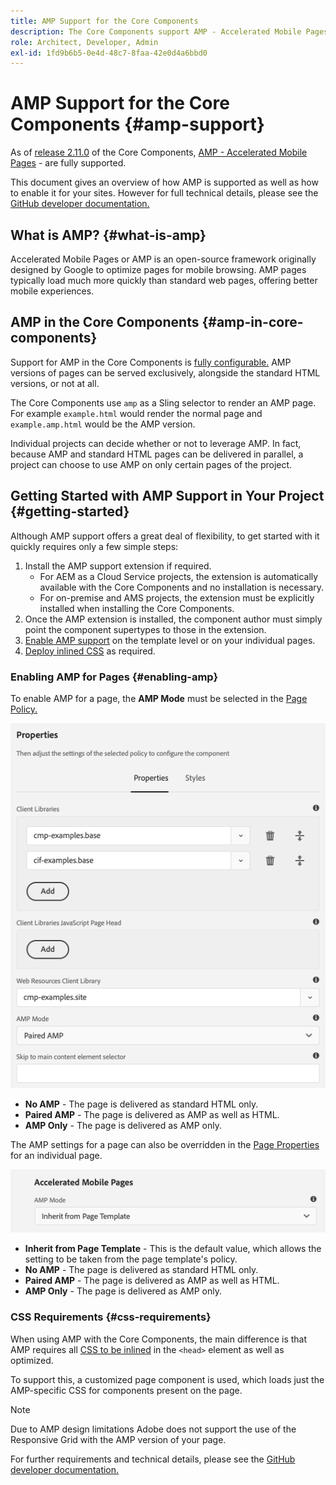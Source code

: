 ```yaml
---
title: AMP Support for the Core Components
description: The Core Components support AMP - Accelerated Mobile Pages
role: Architect, Developer, Admin
exl-id: 1fd9b6b5-0e4d-48c7-8faa-42e0d4a6bbd0
---
```

# AMP Support for the Core Components {#amp-support}

As of [release 2.11.0](/help/versions.md) of the Core Components, [AMP - Accelerated Mobile Pages](https://developers.google.com/amp) - are fully supported.

This document gives an overview of how AMP is supported as well as how to enable it for your sites. However for full technical details, please see the [GitHub developer documentation.](https://github.com/adobe/aem-core-wcm-components/tree/master/extensions/amp)

## What is AMP? {#what-is-amp}

Accelerated Mobile Pages or AMP is an open-source framework originally designed by Google to optimize pages for mobile browsing. AMP pages typically load much more quickly than standard web pages, offering better mobile experiences.

## AMP in the Core Components {#amp-in-core-components}

Support for AMP in the Core Components is [fully configurable.](#enabling-amp) AMP versions of pages can be served exclusively, alongside the standard HTML versions, or not at all.

The Core Components use `amp` as a Sling selector to render an AMP page. For example `example.html` would render the normal page and `example.amp.html` would be the AMP version.

Individual projects can decide whether or not to leverage AMP. In fact, because AMP and standard HTML pages can be delivered in parallel, a project can choose to use AMP on only certain pages of the project.

## Getting Started with AMP Support in Your Project {#getting-started}

Although AMP support offers a great deal of flexibility, to get started with it quickly requires only a few simple steps:

1. Install the AMP support extension if required.
   * For AEM as a Cloud Service projects, the extension is automatically available with the Core Components and no installation is necessary.
   * For on-premise and AMS projects, the extension must be explicitly installed when installing the Core Components.
1. Once the AMP extension is installed, the component author must simply point the component supertypes to those in the extension.
1. [Enable AMP support](#enabling-amp) on the template level or on your individual pages.
1. [Deploy inlined CSS](#css-requirements) as required.

### Enabling AMP for Pages {#enabling-amp}

To enable AMP for a page, the **AMP Mode** must be selected in the [Page Policy.](https://experienceleague.adobe.com/docs/experience-manager-cloud-service/sites/authoring/features/templates.html#editing-a-template-page-policy-template-author-developer)

![AMP Page Policy options](/help/assets/amp-policy.png)

* **No AMP** - The page is delivered as standard HTML only.
* **Paired AMP** - The page is delivered as AMP as well as HTML.
* **AMP Only** - The page is delivered as AMP only.

The AMP settings for a page can also be overridden in the [Page Properties](https://experienceleague.adobe.com/docs/experience-manager-cloud-service/sites/authoring/fundamentals/page-properties.html) for an individual page.

![AMP Page Properties](/help/assets/amp-page-properties.png)

* **Inherit from Page Template** - This is the default value, which allows the setting to be taken from the page template's policy.
* **No AMP** - The page is delivered as standard HTML only.
* **Paired AMP** - The page is delivered as AMP as well as HTML.
* **AMP Only** - The page is delivered as AMP only.

### CSS Requirements {#css-requirements}

When using AMP with the Core Components, the main difference is that AMP requires all [CSS to be inlined](including-clientlibs.md#inlining) in the `<head>` element as well as optimized.

To support this, a customized page component is used, which loads just the AMP-specific CSS for components present on the page.

>[!NOTE]
>
>Due to AMP design limitations Adobe does not support the use of the Responsive Grid with the AMP version of your page.

For further requirements and technical details, please see the [GitHub developer documentation.](https://github.com/adobe/aem-core-wcm-components/tree/master/extensions/amp)
